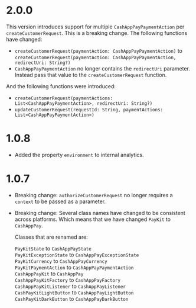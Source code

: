 # 2.0.0

This version introduces support for multiple `CashAppPayPaymentAction` per `createCustomerRequest`.
This is a breaking change. The following functions have changed:

 - `createCustomerRequest(paymentAction: CashAppPayPaymentAction)` to `createCustomerRequest(paymentAction: CashAppPayPaymentAction, redirectUri: String?)` <br/>
 - `CashAppPayPaymentAction` no longer contains the `redirectUri` parameter. Instead pass that value to the `createCustomerRequest` function.

And the following functions were introduced:

 - `createCustomerRequest(paymentActions: List<CashAppPayPaymentAction>, redirectUri: String?)`
 - `updateCustomerRequest(requestId: String, paymentActions: List<CashAppPayPaymentAction>)`

# 1.0.8

 - Added the property `environment` to internal analytics.

# 1.0.7

 - Breaking change: `authorizeCustomerRequest` no longer requires a `context` to be passed as a parameter.
 - Breaking change: Several class names have changed to be consistent across platforms. Which means that we have changed `PayKit` to `CashAppPay`.

   Classes that are renamed are:

   `PayKitState` to `CashAppPayState` <br/>
   `PayKitExceptionState` to `CashAppPayExceptionState` <br/>
   `PayKitCurrency` to `CashAppPayCurrency` <br/>
   `PayKitPaymentAction` to `CashAppPayPaymentAction` <br/>
   `CashAppPayKit` to `CashAppPay` <br/>
   `CashAppPayKitFactory` to `CashAppPayFactory` <br/>
   `CashAppPayKitListener` to `CashAppPayListener` <br/>
   `CashPayKitLightButton` to `CashAppPayLightButton` <br/>
   `CashPayKitDarkButton` to `CashAppPayDarkButton` <br/>
